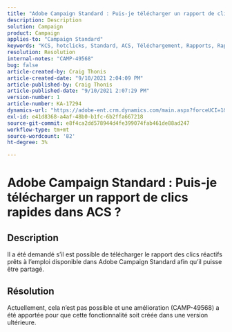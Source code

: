 ```yaml
---
title: "Adobe Campaign Standard : Puis-je télécharger un rapport de clics rapides dans ACS ?"
description: Description
solution: Campaign
product: Campaign
applies-to: "Campaign Standard"
keywords: "KCS, hotclicks, Standard, ACS, Téléchargement, Rapports, Rapports"
resolution: Resolution
internal-notes: "CAMP-49568"
bug: false
article-created-by: Craig Thonis
article-created-date: "9/10/2021 2:04:09 PM"
article-published-by: Craig Thonis
article-published-date: "9/10/2021 2:07:29 PM"
version-number: 1
article-number: KA-17294
dynamics-url: "https://adobe-ent.crm.dynamics.com/main.aspx?forceUCI=1&pagetype=entityrecord&etn=knowledgearticle&id=55d3edf4-3f12-ec11-b6e6-000d3a597bfc"
exl-id: e41d8368-a4af-48b0-b1fc-6b2ffa667218
source-git-commit: e8f4ca2dd578944d4fe399074fab461de88ad247
workflow-type: tm+mt
source-wordcount: '82'
ht-degree: 3%

---
```


# Adobe Campaign Standard : Puis-je télécharger un rapport de clics rapides dans ACS ?

## Description


Il a été demandé s’il est possible de télécharger le rapport des clics réactifs prêts à l’emploi disponible dans Adobe Campaign Standard afin qu’il puisse être partagé.


## Résolution


Actuellement, cela n’est pas possible et une amélioration (CAMP-49568) a été apportée pour que cette fonctionnalité soit créée dans une version ultérieure.
